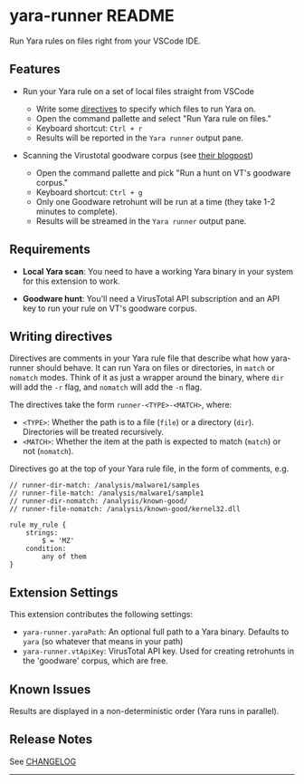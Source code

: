 # yara-runner README

Run Yara rules on files right from your VSCode IDE.

## Features

* Run your Yara rule on a set of local files straight from VSCode
  * Write some [directives](#writing-directives) to specify which files to run Yara on.
  * Open the command pallette and select "Run Yara rule on files."
  * Keyboard shortcut: `Ctrl + r`
  * Results will be reported in the `Yara runner` output pane.

* Scanning the Virustotal goodware corpus (see [their blogpost](https://blog.virustotal.com/2019/10/test-your-yara-rules-against-goodware.html))
  * Open the command pallette and pick "Run a hunt on VT's goodware corpus."
  * Keyboard shortcut: `Ctrl + g`
  * Only one Goodware retrohunt will be run at a time (they take 1-2 minutes to complete).
  * Results will be streamed in the `Yara runner` output pane.

## Requirements

* **Local Yara scan**: You need to have a working Yara binary in your system for this extension to work.

* **Goodware hunt**: You'll need a VirusTotal API subscription and an API key to run your rule on VT's goodware corpus.

## Writing directives

Directives are comments in your Yara rule file that describe what how yara-runner
should behave. It can run Yara on files or directories, in `match` or `nomatch`
modes. Think of it as just a wrapper around the binary, where `dir` will add the `-r` flag,
and `nomatch` will add the `-n` flag.

The directives take the form `runner-<TYPE>-<MATCH>`, where:

* `<TYPE>`: Whether the path is to a file (`file`) or a directory (`dir`). Directories will be treated recursively.
* `<MATCH>`: Whether the item at the path is expected to match (`match`) or not (`nomatch`).

Directives go at the top of your Yara rule file, in the form of comments, e.g.

```yara
// runner-dir-match: /analysis/malware1/samples
// runner-file-match: /analysis/malware1/sample1
// runner-dir-nomatch: /analysis/known-good/
// runner-file-nomatch: /analysis/known-good/kernel32.dll

rule my_rule {
    strings:
        $ = 'MZ'
    condition:
        any of them
}
```

## Extension Settings

This extension contributes the following settings:

* `yara-runner.yaraPath`: An optional full path to a Yara binary. Defaults to `yara` (so whatever that means in your path)
* `yara-runner.vtApiKey`: VirusTotal API key. Used for creating retrohunts in the 'goodware' corpus, which are free.

## Known Issues

Results are displayed in a non-deterministic order (Yara runs in parallel).

## Release Notes

See [CHANGELOG](CHANGELOG.md)

---
